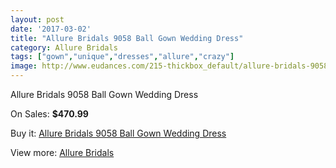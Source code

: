 ```yaml
---
layout: post
date: '2017-03-02'
title: "Allure Bridals 9058 Ball Gown Wedding Dress"
category: Allure Bridals
tags: ["gown","unique","dresses","allure","crazy"]
image: http://www.eudances.com/215-thickbox_default/allure-bridals-9058-ball-gown-wedding-dress.jpg
---
```

Allure Bridals 9058 Ball Gown Wedding Dress

On Sales: **$470.99**
<a href="https://www.eudances.com/en/allure-bridals/67-allure-bridals-9058-ball-gown-wedding-dress.html"><amp-img layout="responsive" width="600" height="600" src="//www.eudances.com/215-thickbox_default/allure-bridals-9058-ball-gown-wedding-dress.jpg" alt="Allure Bridals 9058 Ball Gown Wedding Dress 0" /></a>
<a href="https://www.eudances.com/en/allure-bridals/67-allure-bridals-9058-ball-gown-wedding-dress.html"><amp-img layout="responsive" width="600" height="600" src="//www.eudances.com/216-thickbox_default/allure-bridals-9058-ball-gown-wedding-dress.jpg" alt="Allure Bridals 9058 Ball Gown Wedding Dress 1" /></a>
<a href="https://www.eudances.com/en/allure-bridals/67-allure-bridals-9058-ball-gown-wedding-dress.html"><amp-img layout="responsive" width="600" height="600" src="//www.eudances.com/217-thickbox_default/allure-bridals-9058-ball-gown-wedding-dress.jpg" alt="Allure Bridals 9058 Ball Gown Wedding Dress 2" /></a>

Buy it: [Allure Bridals 9058 Ball Gown Wedding Dress](https://www.eudances.com/en/allure-bridals/67-allure-bridals-9058-ball-gown-wedding-dress.html "Allure Bridals 9058 Ball Gown Wedding Dress")

View more: [Allure Bridals](https://www.eudances.com/en/2-allure-bridals "Allure Bridals")